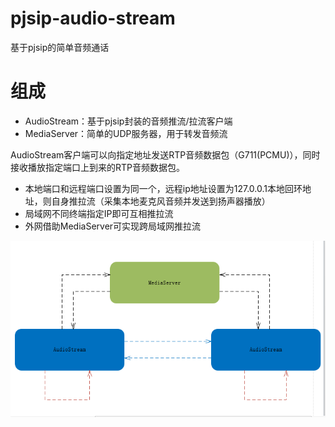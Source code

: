 # pjsip-audio-stream
基于pjsip的简单音频通话

# 组成
- AudioStream：基于pjsip封装的音频推流/拉流客户端
- MediaServer：简单的UDP服务器，用于转发音频流

AudioStream客户端可以向指定地址发送RTP音频数据包（G711(PCMU)），同时接收播放指定端口上到来的RTP音频数据包。

- 本地端口和远程端口设置为同一个，远程ip地址设置为127.0.0.1本地回环地址，则自身推拉流（采集本地麦克风音频并发送到扬声器播放）
- 局域网不同终端指定IP即可互相推拉流
- 外网借助MediaServer可实现跨局域网推拉流

![架构](doc/AudioStream.png)
